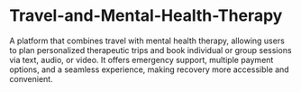 # Travel-and-Mental-Health-Therapy
A platform that combines travel with mental health therapy, allowing users to plan personalized therapeutic trips and book individual or group sessions via text, audio, or video. It offers emergency support, multiple payment options, and a seamless experience, making recovery more accessible and convenient.
